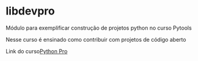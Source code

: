 # libdevpro
Módulo para exemplificar construção de projetos python no curso Pytools

Nesse curso é ensinado como contribuir com projetos de código aberto

Link do curso[Python Pro](https://pythonprobr.appspot.com/)
